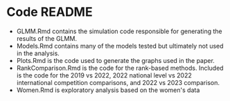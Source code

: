 # Code README
+ GLMM.Rmd contains the simulation code responsible for generating the results of the GLMM.
+ Models.Rmd contains many of the models tested but ultimately not used in the analysis. 
+ Plots.Rmd is the code used to generate the graphs used in the paper.
+ RankComparison.Rmd is the code for the rank-based methods.  Included is the
code for the 2019 vs 2022, 2022 national level vs 2022 international competition
comparisons, and 2022 vs 2023 comparison.
+ Women.Rmd is exploratory analysis based on the women's data